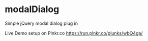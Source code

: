 # modalDialog
Simple jQuery modal dialog plug in

Live Demo setup on Plnkr.co
https://run.plnkr.co/plunks/wbQ4ga/
